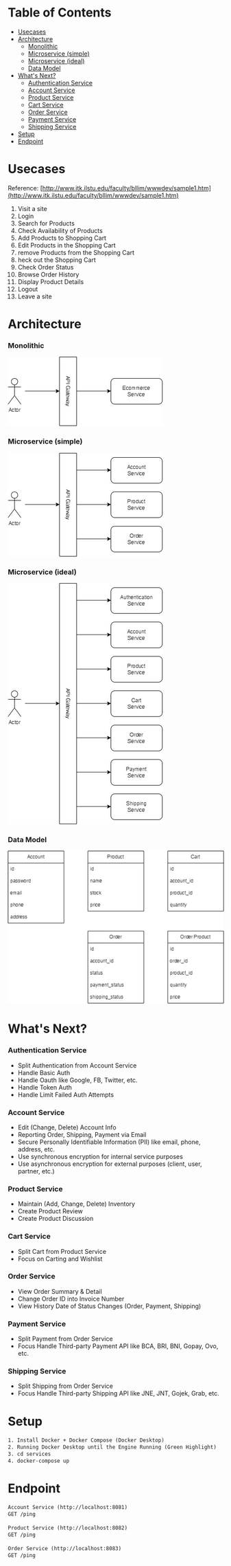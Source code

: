 # Table of Contents

- [Usecases](#usecases)
- [Architecture](#architecture)
    - [Monolithic](#monolithic)
    - [Microservice (simple)](#microservice-simple)
    - [Microservice (ideal)](#microservice-ideal)
    - [Data Model](#data-model)
- [What's Next?](#whats-next)
    - [Authentication Service](#authentication-service)
    - [Account Service](#account-service)
    - [Product Service](#product-service)
    - [Cart Service](#cart-service)
    - [Order Service](#order-service)
    - [Payment Service](#payment-service)
    - [Shipping Service](#shipping-service)
- [Setup](#setup)
- [Endpoint](#endpoint)
    
# Usecases

Reference: [http://www.itk.ilstu.edu/faculty/bllim/wwwdev/sample1.htm](http://www.itk.ilstu.edu/faculty/bllim/wwwdev/sample1.htm)

1. Visit a site
2. Login
3. Search for Products
4. Check Availability of Products
5. Add Products to Shopping Cart
6. Edit Products in the Shopping Cart
7. remove Products from the Shopping Cart
8. heck out the Shopping Cart
9. Check Order Status
10. Browse Order History
11. Display Product Details
12. Logout
13. Leave a site

# Architecture

### Monolithic

![architecture_1](https://github.com/kwantz/ecommerce/blob/main/documentations/images/architecture_1.jpg?raw=true)


### Microservice (simple)

![architecture_2](https://github.com/kwantz/ecommerce/blob/main/documentations/images/architecture_2.jpg?raw=true)


### Microservice (ideal)

![architecture_3](https://github.com/kwantz/ecommerce/blob/main/documentations/images/architecture_3.jpg?raw=true)

### Data Model

![data_model](https://github.com/kwantz/ecommerce/blob/main/documentations/images/data_model.jpg?raw=true)

# What's Next?

### Authentication Service
- Split Authentication from Account Service
- Handle Basic Auth
- Handle Oauth like Google, FB, Twitter, etc.
- Handle Token Auth
- Handle Limit Failed Auth Attempts

### Account Service
- Edit (Change, Delete) Account Info
- Reporting Order, Shipping, Payment via Email
- Secure Personally Identifiable Information (PII) like email, phone, address, etc.
- Use synchronous encryption for internal service purposes
- Use asynchronous encryption for external purposes (client, user, partner, etc.)

### Product Service
- Maintain (Add, Change, Delete) Inventory
- Create Product Review
- Create Product Discussion

### Cart Service
- Split Cart from Product Service
- Focus on Carting and Wishlist

### Order Service
- View Order Summary & Detail
- Change Order ID into Invoice Number
- View History Date of Status Changes (Order, Payment, Shipping)

### Payment Service
- Split Payment from Order Service
- Focus Handle Third-party Payment API like BCA, BRI, BNI, Gopay, Ovo, etc.

### Shipping Service
- Split Shipping from Order Service
- Focus Handle Third-party Shipping API like JNE, JNT, Gojek, Grab, etc.

# Setup

```
1. Install Docker + Docker Compose (Docker Desktop)
2. Running Docker Desktop until the Engine Running (Green Highlight)
3. cd services
4. docker-compose up
```

# Endpoint

```
Account Service (http://localhost:8081)
GET /ping

Product Service (http://localhost:8082)
GET /ping

Order Service (http://localhost:8083)
GET /ping
```